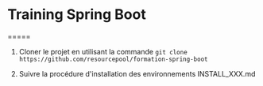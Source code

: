 # Training Spring Boot
=====

1. Cloner le projet en utilisant la commande `git clone https://github.com/resourcepool/formation-spring-boot`

2. Suivre la procédure d'installation des environnements INSTALL_XXX.md
